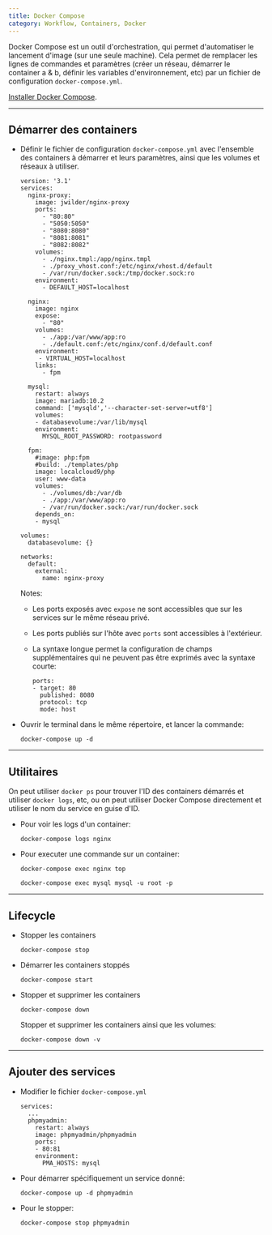 ```yaml
---
title: Docker Compose
category: Workflow, Containers, Docker
---
```


Docker Compose est un outil d'orchestration, qui permet d'automatiser le lancement d'image (sur une seule machine). Cela permet de remplacer les lignes de commandes et paramètres (créer un réseau, démarrer le container a & b, définir les variables d'environnement, etc) par un fichier de configuration `docker-compose.yml`.

[Installer Docker Compose](https://docs.docker.com/compose/install/).

---

## Démarrer des containers

* Définir le fichier de configuration `docker-compose.yml` avec l'ensemble des containers à démarrer et leurs paramètres, ainsi que les volumes et réseaux à utiliser.

  ```
  version: '3.1'
  services:
    nginx-proxy:
      image: jwilder/nginx-proxy
      ports:
        - "80:80"
        - "5050:5050"
        - "8080:8080"
        - "8081:8081"
        - "8082:8082"
      volumes:
        - ./nginx.tmpl:/app/nginx.tmpl
        - ./proxy_vhost.conf:/etc/nginx/vhost.d/default
        - /var/run/docker.sock:/tmp/docker.sock:ro
      environment:
        - DEFAULT_HOST=localhost

    nginx:
      image: nginx
      expose:
        - "80"
      volumes:
        - ./app:/var/www/app:ro
        - ./default.conf:/etc/nginx/conf.d/default.conf
      environment:
       - VIRTUAL_HOST=localhost
      links:
        - fpm

    mysql:
      restart: always
      image: mariadb:10.2
      command: ['mysqld','--character-set-server=utf8']
      volumes:
      - databasevolume:/var/lib/mysql
      environment:
        MYSQL_ROOT_PASSWORD: rootpassword

    fpm:
      #image: php:fpm
      #build: ./templates/php
      image: localcloud9/php
      user: www-data
      volumes:
        - ./volumes/db:/var/db
        - ./app:/var/www/app:ro
        - /var/run/docker.sock:/var/run/docker.sock
      depends_on:
      - mysql

  volumes:
    databasevolume: {}

  networks:
    default:
      external:
        name: nginx-proxy
  ```

  Notes:
  * Les ports exposés avec `expose` ne sont accessibles que sur les services sur le même réseau privé.
  * Les ports publiés sur l'hôte avec `ports` sont accessibles à l'extérieur.
  * La syntaxe longue permet la configuration de champs supplémentaires qui ne peuvent pas être exprimés avec la syntaxe courte:

    ```
    ports:
    - target: 80
      published: 8080
      protocol: tcp
      mode: host
    ```

* Ouvrir le terminal dans le même répertoire, et lancer la commande:

  ```
  docker-compose up -d
  ```

---

## Utilitaires

On peut utiliser `docker ps` pour trouver l'ID des containers démarrés et utiliser `docker logs`, etc, ou on peut utiliser Docker Compose directement et utiliser le nom du service en guise d'ID.

* Pour voir les logs d'un container:

  ```
  docker-compose logs nginx
  ```

* Pour executer une commande sur un container:

  ```
  docker-compose exec nginx top
  ```

  ```
  docker-compose exec mysql mysql -u root -p
  ```

---

## Lifecycle

* Stopper les containers

  ```
  docker-compose stop
  ```

* Démarrer les containers stoppés

  ```
  docker-compose start
  ```

* Stopper et supprimer les containers

  ```
  docker-compose down
  ```

  Stopper et supprimer les containers ainsi que les volumes:

  ```
  docker-compose down -v
  ```

---

## Ajouter des services

* Modifier le fichier `docker-compose.yml`

  ```
  services:
    ...
    phpmyadmin:
      restart: always
      image: phpmyadmin/phpmyadmin
      ports:
      - 80:81
      environment:
        PMA_HOSTS: mysql
  ```

* Pour démarrer spécifiquement un service donné:

  ```
  docker-compose up -d phpmyadmin
  ```

* Pour le stopper:

  ```
  docker-compose stop phpmyadmin
  ```